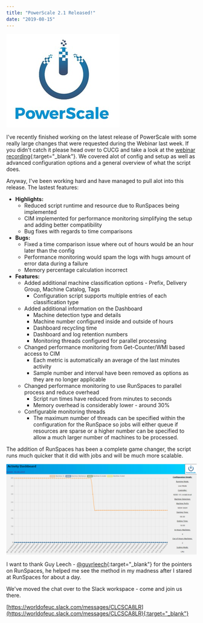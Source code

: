 ```yaml
---
title: "PowerScale 2.1 Released!"
date: "2019-08-15"
---
```


[![](images/053019_2115_CommunityPr1.jpg)](https://github.com/leeej84/PowerScale/releases/tag/2.1)

I've recently finished working on the latest release of PowerScale with some really large changes that were requested during the Webinar last week. If you didn't catch it please head over to CUCG and take a look at the [webinar recording](https://www.mycugc.org/viewdocument/user-share-08-08-19-bye-smartsca?CommunityKey=985b2901-30d5-47f8-a86d-5972ee9942ea&tab=librarydocuments){:target="_blank"}. We covered alot of config and setup as well as advanced configuration options and a general overview of what the script does.

Anyway, I've been working hard and have managed to pull alot into this release. The lastest features:

- **Highlights:**
    - Reduced script runtime and resource due to RunSpaces being implemented
    - CIM implemented for performance monitoring simplifying the setup and adding better compatibility
    - Bug fixes with regards to time comparisons
- **Bugs:**
    - Fixed a time comparison issue where out of hours would be an hour later than the config
    - Performance monitoring would spam the logs with hugs amount of error data during a failure
    - Memory percentage calculation incorrect
- **Features:**
    - Added additional machine classification options - Prefix, Delivery Group, Machine Catalog, Tags
        - Configuration script supports multiple entries of each classification type
    - Added additional information on the Dashboard
        - Machine detection type and details
        - Machine number configured inside and outside of hours
        - Dashboard recycling time
        - Dashboard and log retention numbers
        - Monitoring threads configured for parallel processing
    - Changed performance monitoring from Get-Counter/WMI based access to CIM
        - Each metric is automatically an average of the last minutes activity
        - Sample number and interval have been removed as options as they are no longer applicable
    - Changed performance monitoring to use RunSpaces to parallel process and reduce overhead
        - Script run times have reduced from minutes to seconds
        - Memory overhead is considerably lower - around 30%
    - Configurable monitoring threads
        - The maximum number of threads can be specified within the configuration for the RunSpace so jobs will either queue if resources are sparse or a higher number can be specified to allow a much larger number of machines to be processed.

The addition of RunSpaces has been a complete game changer, the script runs much quicker that it did with jobs and will be much more scalable.

![](images/RDTabs_IMURKMZWwa-1024x486.png)

I want to thank Guy Leech - [@guyrleech](https://twitter.com/guyrleech){:target="_blank"} for the pointers on RunSpaces, he helped me see the method in my madness after I stared at RunSpaces for about a day.

We've moved the chat over to the Slack workspace - come and join us there.

[https://worldofeuc.slack.com/messages/CLCSCA8LR](https://worldofeuc.slack.com/messages/CLCSCA8LR){:target="_blank"}
